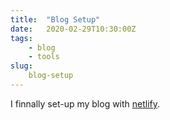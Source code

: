 ```yaml
---
title:  "Blog Setup"
date:   2020-02-29T10:30:00Z
tags:
    - blog
    - tools
slug:
    blog-setup
---
```


I finnally set-up my blog with [netlify](https://www.netlify.com).
